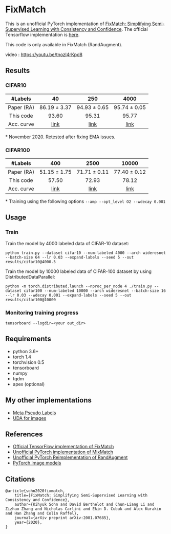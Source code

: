 # FixMatch
This is an unofficial PyTorch implementation of [FixMatch: Simplifying Semi-Supervised Learning with Consistency and Confidence](https://arxiv.org/abs/2001.07685).
The official Tensorflow implementation is [here](https://github.com/google-research/fixmatch).

This code is only available in FixMatch (RandAugment).

video : https://youtu.be/tnozl4rKpd8

## Results

### CIFAR10
| #Labels | 40 | 250 | 4000 |
|:---:|:---:|:---:|:---:|
| Paper (RA) | 86.19 ± 3.37 | 94.93 ± 0.65 | 95.74 ± 0.05 |
| This code | 93.60 | 95.31 | 95.77 |
| Acc. curve | [link](https://tensorboard.dev/experiment/YcLQA52kQ1KZIgND8bGijw/) | [link](https://tensorboard.dev/experiment/GN36hbbRTDaBPy7z8alE1A/) | [link](https://tensorboard.dev/experiment/5flaQd1WQyS727hZ70ebbA/) |

\* November 2020. Retested after fixing EMA issues.
### CIFAR100
| #Labels | 400 | 2500 | 10000 |
|:---:|:---:|:---:|:---:|
| Paper (RA) | 51.15 ± 1.75 | 71.71 ± 0.11 | 77.40 ± 0.12 |
| This code | 57.50 | 72.93 | 78.12 |
| Acc. curve | [link](https://tensorboard.dev/experiment/y4Mmz3hRTQm6rHDlyeso4Q/) | [link](https://tensorboard.dev/experiment/mY3UExn5RpOanO1Hx1vOxg/) | [link](https://tensorboard.dev/experiment/EDb13xzJTWu5leEyVf2qfQ/) |

\* Training using the following options `--amp --opt_level O2 --wdecay 0.001`

## Usage

### Train
Train the model by 4000 labeled data of CIFAR-10 dataset:

```
python train.py --dataset cifar10 --num-labeled 4000 --arch wideresnet --batch-size 64 --lr 0.03 --expand-labels --seed 5 --out results/cifar10@4000.5
```

Train the model by 10000 labeled data of CIFAR-100 dataset by using DistributedDataParallel:
```
python -m torch.distributed.launch --nproc_per_node 4 ./train.py --dataset cifar100 --num-labeled 10000 --arch wideresnet --batch-size 16 --lr 0.03 --wdecay 0.001 --expand-labels --seed 5 --out results/cifar100@10000
```

### Monitoring training progress
```
tensorboard --logdir=<your out_dir>
```

## Requirements
- python 3.6+
- torch 1.4
- torchvision 0.5
- tensorboard
- numpy
- tqdm
- apex (optional)

## My other implementations
- [Meta Pseudo Labels](https://github.com/kekmodel/MPL-pytorch)
- [UDA for images](https://github.com/kekmodel/UDA-pytorch)


## References
- [Official TensorFlow implementation of FixMatch](https://github.com/google-research/fixmatch)
- [Unofficial PyTorch implementation of MixMatch](https://github.com/YU1ut/MixMatch-pytorch)
- [Unofficial PyTorch Reimplementation of RandAugment](https://github.com/ildoonet/pytorch-randaugment)
- [PyTorch image models](https://github.com/rwightman/pytorch-image-models)

## Citations
```
@article{sohn2020fixmatch,
    title={FixMatch: Simplifying Semi-Supervised Learning with Consistency and Confidence},
    author={Kihyuk Sohn and David Berthelot and Chun-Liang Li and Zizhao Zhang and Nicholas Carlini and Ekin D. Cubuk and Alex Kurakin and Han Zhang and Colin Raffel},
    journal={arXiv preprint arXiv:2001.07685},
    year={2020},
}
```
